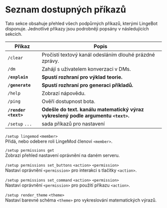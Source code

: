 # Seznam dostupných příkazů

Tato sekce obsahuje přehled všech podpůrných příkazů, kterými LingeBot disponuje. Jednotlivé příkazy jsou podrobněji popsány v následujících sekcích.

Příkaz|Popis
---|---
`/clear`|Pročistí textový kanál odesláním dlouhé prázdné zprávy.
`/dm`|Zahájí s uživatelem konverzaci v DMs.
__`/explain`__|__Spustí rozhraní pro výklad teorie.__
__`/generate`__|__Spustí rozhraní pro generaci příkladů.__
`/help`|Zobrazí nápovědu.
`/ping`|Ověří dostupnost bota.
__`/render` `<text>`__|__Odešle do text. kanálu matematický výraz vykreslený podle argumentu `<text>`.__
`/setup` `...`|sada příkazů pro nastavení

`/setup lingemod` `<member>`<br>Přidá, nebo odebere roli LingeMod členovi `<member>`.

`/setup permissions get`<br>Zobrazí přehled nastavení oprávnění na daném serveru.

`/setup permissions set_buttons` `<action>` `<permission>`<br>Nastaví oprávnění `<permission>` pro interakci s tlačítky `<action>`.

`/setup permissions set_command` `<action>` `<permission>`<br>Nastaví oprávnění `<permission>` pro použití příkazu `<action>`.

`/setup render_theme` `<theme>`<br>Nastaví barevné schéma `<theme>` pro vykreslování matematických výrazů.
